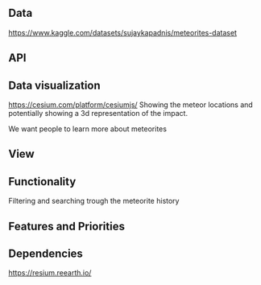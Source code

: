 
## Data
https://www.kaggle.com/datasets/sujaykapadnis/meteorites-dataset

## API

## Data visualization
https://cesium.com/platform/cesiumjs/
Showing the meteor locations and potentially showing a 3d representation of the impact.

We want people to learn more about meteorites



## View


## Functionality
Filtering and searching trough the meteorite history

## Features and Priorities


## Dependencies
https://resium.reearth.io/